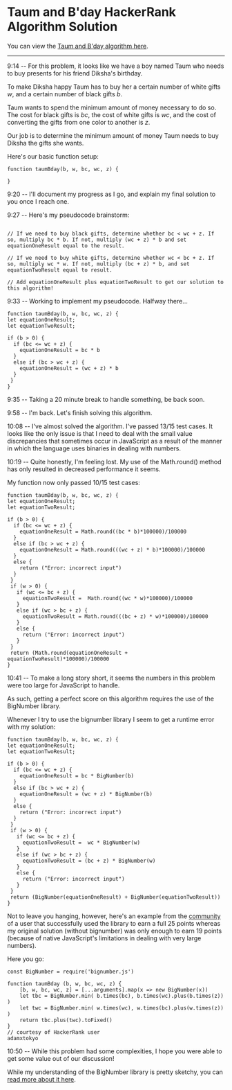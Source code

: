 # Taum and B'day HackerRank Algorithm Solution

You can view the [Taum and B'day algorithm here](https://www.hackerrank.com/challenges/taum-and-bday/problem).
___

9:14 -- For this problem, it looks like we have a boy named Taum who needs to buy presents for his friend Diksha's birthday.

To make Diksha happy Taum has to buy her a certain number of white gifts *w*, and a certain number of black gifts *b*.

Taum wants to spend the minimum amount of money necessary to do so. The cost for black gifts is *bc*, the cost of white gifts is *wc*, and the cost of converting the gifts from one color to another is *z*.

Our job is to determine the minimum amount of money Taum needs to buy Diksha the gifts she wants.

Here's our basic function setup:
```
function taumBday(b, w, bc, wc, z) {

}
```
9:20 -- I'll document my progress as I go, and explain my final solution to you once I reach one.

9:27 -- Here's my pseudocode brainstorm:
```

// If we need to buy black gifts, determine whether bc < wc + z. If so, multiply bc * b. If not, multiply (wc + z) * b and set equationOneResult equal to the result.

// If we need to buy white gifts, determine whether wc < bc + z. If so, multiply wc * w. If not, multiply (bc + z) * b, and set equationTwoResult equal to result.

// Add equationOneResult plus equationTwoResult to get our solution to this algorithm!
```
9:33 -- Working to implement my pseudocode. Halfway there...
```
function taumBday(b, w, bc, wc, z) {
let equationOneResult;
let equationTwoResult;

if (b > 0) {
  if (bc <= wc + z) {
    equationOneResult = bc * b
  }
  else if (bc > wc + z) {
    equationOneResult = (wc + z) * b
  }
 }
}
```
9:35 -- Taking a 20 minute break to handle something, be back soon.

9:58 -- I'm back. Let's finish solving this algorithm.

10:08 -- I've almost solved the algorithm. I've passed 13/15 test cases. It looks like the only issue is that I need to deal with the small value discrepancies that sometimes occur in JavaScript as a result of the manner in which the language uses binaries in dealing with numbers.

10:19 -- Quite honestly, I'm feeling lost. My use of the Math.round() method has only resulted in decreased performance it seems.

My function now only passed 10/15 test cases:
```
function taumBday(b, w, bc, wc, z) {
let equationOneResult;
let equationTwoResult;

if (b > 0) {
  if (bc <= wc + z) {
    equationOneResult = Math.round((bc * b)*100000)/100000
  }
  else if (bc > wc + z) {
    equationOneResult = Math.round(((wc + z) * b)*100000)/100000
  }
  else {
    return ("Error: incorrect input")
  }
 }
 if (w > 0) {
   if (wc <= bc + z) {
     equationTwoResult =  Math.round((wc * w)*100000)/100000
   }
   else if (wc > bc + z) {
     equationTwoResult = Math.round(((bc + z) * w)*100000)/100000
   }
   else {
     return ("Error: incorrect input")
   }
 }
 return (Math.round(equationOneResult + equationTwoResult)*100000)/100000
}
```
10:41 -- To make a long story short, it seems the numbers in this problem were too large for JavaScript to handle.

As such, getting a perfect score on this algorithm requires the use of the BigNumber library.

Whenever I try to use the bignumber library I seem to get a runtime error with my solution:
```
function taumBday(b, w, bc, wc, z) {
let equationOneResult;
let equationTwoResult;

if (b > 0) {
  if (bc <= wc + z) {
    equationOneResult = bc * BigNumber(b)
  }
  else if (bc > wc + z) {
    equationOneResult = (wc + z) * BigNumber(b)
  }
  else {
    return ("Error: incorrect input")
  }
 }
 if (w > 0) {
   if (wc <= bc + z) {
     equationTwoResult =  wc * BigNumber(w)
   }
   else if (wc > bc + z) {
     equationTwoResult = (bc + z) * BigNumber(w)
   }
   else {
     return ("Error: incorrect input")
   }
 }
 return (BigNumber(equationOneResult) + BigNumber(equationTwoResult))
}
```
Not to leave you hanging, however, here's an example from the [community](https://www.hackerrank.com/challenges/taum-and-bday/forum) of a user that successfully used the library to earn a full 25 points whereas my original solution (without bignumber) was only enough to earn 19 points (because of native JavaScript's limitations in dealing with very large numbers).

Here you go:
```
const BigNumber = require('bignumber.js')

function taumBday (b, w, bc, wc, z) {
    [b, w, bc, wc, z] = [...arguments].map(x => new BigNumber(x))
    let tbc = BigNumber.min( b.times(bc), b.times(wc).plus(b.times(z)) )
    let twc = BigNumber.min( w.times(wc), w.times(bc).plus(w.times(z)) )
    return tbc.plus(twc).toFixed()
}
// courtesy of HackerRank user 
adamxtokyo
```
10:50 -- While this problem had some complexities, I hope you were able to get some value out of our discussion!

While my understanding of the BigNumber library is pretty sketchy, you can [read more about it here](https://github.com/MikeMcl/bignumber.js/).